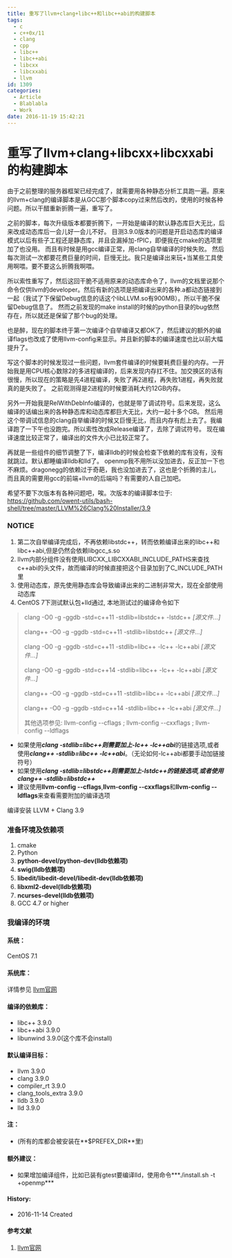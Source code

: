 ```yaml
---
title: 重写了llvm+clang+libc++和libc++abi的构建脚本
tags:
  - c
  - c++0x/11
  - clang
  - cpp
  - libc++
  - libc++abi
  - libcxx
  - libcxxabi
  - llvm
id: 1309
categories:
  - Article
  - Blablabla
  - Work
date: 2016-11-19 15:42:21
---
```


重写了llvm+clang+libcxx+libcxxabi的构建脚本
======

由于之前整理的服务器框架已经完成了，就需要用各种静态分析工具跑一遍。原来的llvm+clang的编译脚本是从GCC那个脚本copy过来然后改的，使用的时候各种问题。所以干醋重新折腾一遍，重写了。

之前的脚本，每次升级版本都要折腾下，一开始是编译的默认静态库巨大无比，后来改成动态库后一会儿好一会儿不好。
目测3.9.0版本的问题是开启动态库的编译模式以后有些子工程还是静态库，并且会漏掉加-fPIC，即便我在cmake的选项里加了也没用。
而且有时候是用gcc编译正常，用clang自举编译的时候失败。
然后每次测试一次都要花费巨量的时间，巨慢无比。我只是编译出来玩+当某些工具使用啊喂。要不要这么折腾我啊喂。

所以索性重写了，然后这回干脆不适用原来的动态库命令了，llvm的文档里说那个命令仅供llvm的developer。然后有新的选项是把编译出来的各种.a都动态链接到一起（我试了下保留Debug信息的话这个libLLVM.so有900MB）。所以干脆不保留Debug信息了。
然而之前发现的make install的时候的python目录的bug依然存在，所以就还是保留了那个bug的处理。

也是醉，现在的脚本终于第一次编译个自举编译又都OK了，然后建议的额外的编译flags也改成了使用llvm-config来显示。并且新的脚本的编译速度也比以前大幅提升了。

写这个脚本的时候发现过一些问题，llvm套件编译的时候要耗费巨量的内存。一开始我是用CPU核心数除2的多进程编译的，后来发现内存扛不住。加交换区的话有很慢，所以现在的策略是先4进程编译，失败了再2进程，再失败1进程，再失败就真的是失败了。
之前观测得是2进程的时候要消耗大约12GB内存。

另外一开始我是RelWithDebInfo编译的，也就是带了调试符号。后来发现，这么编译的话编出来的各种静态库和动态库都巨大无比，大约一起十多个GB。
然后用这个带调试信息的clang自举编译的时候又巨慢无比，而且内存有彪上去了。我编译跑了一下午也没跑完。所以索性改成Release编译了，去除了调试符号。
现在编译速度比较正常了，编译出的文件大小已比较正常了。

再就是一些组件的细节调整了下，编译lldb的时候会检查下依赖的库有没有，没有就跳过。默认都睡编译lldb和lld了。
openmp我不用所以没加进去，反正加一下也不麻烦。dragonegg的依赖过于奇葩，我也没加进去了，这也是个折腾的主儿，而且真的需要用gcc的前端+llvm的后端吗？有需要的人自己加吧。

希望不要下次版本有各种问题吧，唉。次版本的编译脚本位于:  https://github.com/owent-utils/bash-shell/tree/master/LLVM%26Clang%20Installer/3.9

### NOTICE

1. 第二次自举编译完成后，不再依赖libstdc++，转而依赖编译出来的libc++和libc++abi,但是仍然会依赖libgcc_s.so
2. llvm内部分组件没有使用LIBCXX_LIBCXXABI_INCLUDE_PATHS来查找c++abi的头文件，故而编译的时候直接把这个目录加到了C_INCLUDE_PATH里
3. 使用动态库，原先使用静态库会导致编译出来的二进制非常大，现在全部使用动态库
4. CentOS 7下测试默认包+lld通过, 本地测试过的编译命令如下
> clang -O0 -g -ggdb -std=c++11 -stdlib=libstdc++ -lstdc++ *[源文件...]*
> 
> clang++ -O0 -g -ggdb -std=c++11 -stdlib=libstdc++ *[源文件...]*
> 
> clang -O0 -g -ggdb -std=c++11 -stdlib=libc++ -lc++ -lc++abi *[源文件...]*
> 
> clang -O0 -g -ggdb -std=c++14 -stdlib=libc++ -lc++ -lc++abi *[源文件...]*
> 
> clang++ -O0 -g -ggdb -std=c++11 -stdlib=libc++ -lc++abi *[源文件...]*
> 
> clang++ -O0 -g -ggdb -std=c++14 -stdlib=libc++ -lc++abi *[源文件...]*
> 
> 其他选项参见: llvm-config --cflags ; llvm-config --cxxflags ; llvm-config --ldflags


* 如果使用***clang -stdlib=libc++***则需要加上***-lc++ -lc++abi***的链接选项,或者使用***clang++ -stdlib=libc++ -lc++abi***。（无论如何-lc++abi都要手动加链接符号）
* 如果使用***clang -stdlib=libstdc++***则需要加上***-lstdc++***的链接选项,或者使用***clang++ -stdlib=libstdc++***
* 建议使用**llvm-config --cflags**,**llvm-config --cxxflags**和**llvm-config --ldflags**来查看需要附加的编译选项

编译安装 LLVM + Clang 3.9
### 准备环境及依赖项

1. cmake
2. Python
3. **python-devel/python-dev(lldb依赖项)**
4. **swig(lldb依赖项)**
5. **libedit/libedit-devel/libedit-dev(lldb依赖项)**
6. **libxml2-devel(lldb依赖项)**
7. **ncurses-devel(lldb依赖项)**
8. GCC 4.7 or higher

### 我编译的环境
#### 系统：
CentOS 7.1

#### 系统库：
详情参见 [llvm官网](http://llvm.org/)

#### 编译的依赖库：
+ libc++ 3.9.0
+ libc++abi 3.9.0
+ libunwind 3.9.0(这个库不会install)

#### 默认编译目标：
+ llvm 3.9.0
+ clang 3.9.0
+ compiler_rt 3.9.0
+ clang_tools_extra 3.9.0
+ lldb 3.9.0
+ lld 3.9.0

#### 注：
+ (所有的库都会被安装在**$PREFEX_DIR**里)

#### 额外建议：
+ 如果增加编译组件，比如已装有gtest要编译lld，使用命令***./install.sh -t +openmp*** 

#### History:
+ 2016-11-14     Created


#### 参考文献
1. [llvm官网](http://llvm.org/)
